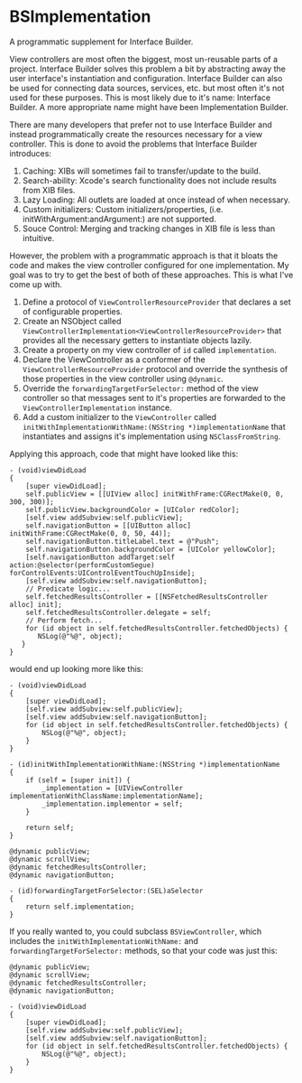 BSImplementation
================

A programmatic supplement for Interface Builder.

View controllers are most often the biggest, most un-reusable parts of a project. Interface Builder solves this problem a bit by abstracting away the user interface's instantiation and configuration. Interface Builder can also be used for connecting data sources, services, etc. but most often it's not used for these purposes. This is most likely due to it's name: Interface Builder. A more appropriate name might have been Implementation Builder. 

There are many developers that prefer not to use Interface Builder and instead programmatically create the resources necessary for a view controller. This is done to avoid the problems that Interface Builder introduces:

1. Caching: XIBs will sometimes fail to transfer/update to the build.
2. Search-ability: Xcode's search functionality does not include results from XIB files. 
3. Lazy Loading: All outlets are loaded at once instead of when necessary.
4. Custom initializers: Custom initializers/properties, (i.e. initWithArgument:andArgument:) are not supported.
5. Souce Control: Merging and tracking changes in XIB file is less than intuitive.

However, the problem with a programmatic approach is that it bloats the code and makes the view controller configured for one implementation. My goal was to try to get the best of both of these approaches. This is what I've come up with.

1. Define a protocol of `ViewControllerResourceProvider` that declares a set of configurable properties.
2. Create an NSObject called `ViewControllerImplementation<ViewControllerResourceProvider>` that provides all the necessary getters to instantiate objects lazily.
3. Create a property on my view controller of `id` called `implementation`.
4. Declare the ViewController as a conformer of the `ViewControllerResourceProvider` protocol and override the synthesis of those properties in the view controller using `@dynamic`.
5. Override the `forwardingTargetForSelector:` method of the view controller so that messages sent to it's properties are forwarded to the `ViewControllerImplementation` instance.
6. Add a custom initializer to the `ViewController` called `initWithImplementationWithName:(NSString *)implementationName` that instantiates and assigns it's implementation using `NSClassFromString`.

Applying this approach, code that might have looked like this:
    
    - (void)viewDidLoad
    {
        [super viewDidLoad];
        self.publicView = [[UIView alloc] initWithFrame:CGRectMake(0, 0, 300, 300)];
        self.publicView.backgroundColor = [UIColor redColor];
        [self.view addSubview:self.publicView];
        self.navigationButton = [[UIButton alloc] initWithFrame:CGRectMake(0, 0, 50, 44)];
        self.navigationButton.titleLabel.text = @"Push";
        self.navigationButton.backgroundColor = [UIColor yellowColor];
        [self.navigationButton addTarget:self action:@selector(performCustomSegue) forControlEvents:UIControlEventTouchUpInside];
        [self.view addSubview:self.navigationButton];
        // Predicate logic...
        self.fetchedResultsController = [[NSFetchedResultsController alloc] init];
        self.fetchedResultsController.delegate = self;
        // Perform fetch...
        for (id object in self.fetchedResultsController.fetchedObjects) {
           NSLog(@"%@", object);
       }
    }
    
would end up looking more like this:

    - (void)viewDidLoad
    {
        [super viewDidLoad];
        [self.view addSubview:self.publicView];
        [self.view addSubview:self.navigationButton];
        for (id object in self.fetchedResultsController.fetchedObjects) {
            NSLog(@"%@", object);
        }
    }
    
    - (id)initWithImplementationWithName:(NSString *)implementationName
    {
        if (self = [super init]) {
            _implementation = [UIViewController implementationWithClassName:implementationName];
            _implementation.implementor = self;
        }
        
        return self;
    }

    @dynamic publicView;
    @dynamic scrollView;
    @dynamic fetchedResultsController;
    @dynamic navigationButton;

    - (id)forwardingTargetForSelector:(SEL)aSelector
    {
        return self.implementation;
    }
    
If you really wanted to, you could subclass `BSViewController`, which includes the `initWithImplementationWithName:` and `forwardingTargetForSelector:` methods, so that your code was just this:

    @dynamic publicView;
    @dynamic scrollView;
    @dynamic fetchedResultsController;
    @dynamic navigationButton;

    - (void)viewDidLoad
    {
        [super viewDidLoad];
        [self.view addSubview:self.publicView];
        [self.view addSubview:self.navigationButton];
        for (id object in self.fetchedResultsController.fetchedObjects) {
            NSLog(@"%@", object);
        }
    }
